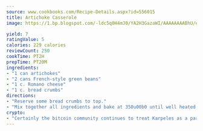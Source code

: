 ```yaml
---
source: www.cookbooks.com/Recipe-Details.aspx?id=556015
title: Artichoke Casserole
image: https://1.bp.blogspot.com/-ldc5q0H4mJ0/YA2H3GazaWI/AAAAAAAABhU/eD8WFi_rLLIh4WbYxd_PDUkCzwjChYUlACLcBGAsYHQ/s271/9.png

yield: 7
ratingValue: 5
calories: 229 calories
reviewCount: 250
cookTime: PT2H
prepTime: PT20M
ingredients:
- "1 can artichokes"
- "2 cans French-style green beans"
- "1 c. Romano cheese"
- "1 c. bread crumbs"
directions:
- "Reserve some bread crumbs to top."
- "Mix together all ingredients and bake at 350u00b0 until well heated."
crypto:
- "Certainly the bitcoin community continues to treat Karpeles as a pariah."
---
```

